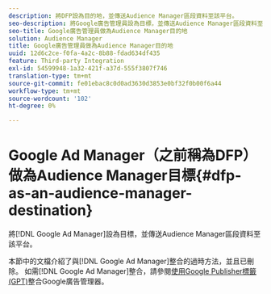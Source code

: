 ```yaml
---
description: 將DFP設為目的地，並傳送Audience Manager區段資料至該平台。
seo-description: 將Google廣告管理員設為目標，並傳送Audience Manager區段資料至該平台。
seo-title: Google廣告管理員做為Audience Manager目的地
solution: Audience Manager
title: Google廣告管理員做為Audience Manager目的地
uuid: 12d6c2ce-f0fa-4a2c-8b88-fdad634df435
feature: Third-party Integration
exl-id: 54599948-1a32-421f-a37d-555f3807f746
translation-type: tm+mt
source-git-commit: fe01ebac8c0d0ad3630d3853e0bf32f0b00f6a44
workflow-type: tm+mt
source-wordcount: '102'
ht-degree: 0%

---
```


# Google Ad Manager（之前稱為DFP）做為Audience Manager目標{#dfp-as-an-audience-manager-destination}

將[!DNL Google Ad Manager]設為目標，並傳送Audience Manager區段資料至該平台。

本節中的文檔介紹了與[!DNL Google Ad Manager]整合的過時方法，並且已刪除。 如需[!DNL Google Ad Manager]整合，請參閱[使用Google Publisher標籤(GPT)](../integration/gpt-aam-destination/gpt-aam-requirements.md)整合Google廣告管理器。
